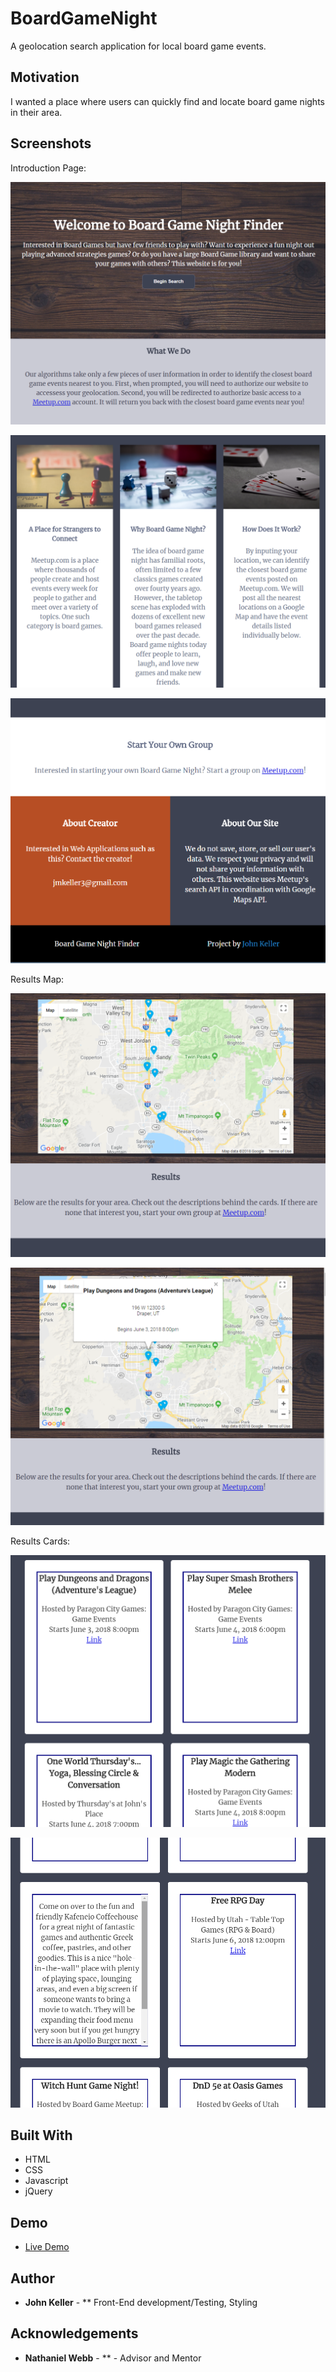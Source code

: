 # BoardGameNight

A  geolocation search application for local board game events. 

## Motivation
I wanted a place where users can quickly find and locate board game nights in their area.

## Screenshots 
Introduction Page:

![introduction page 1](screenshots/Introduction-1.png)

![introduction page 2](screenshots/Introduction-2.png)

![introduction page 3](screenshots/Introduction-3.png)

Results Map:

![map_1](screenshots/Map-1.png)

![map_2](screenshots/Map-2.png)

Results Cards:

![cards](screenshots/Results-1.png)

![cards_flipped](screenshots/Results-2.png)

## Built With

* HTML
* CSS
* Javascript
* jQuery

## Demo

- [Live Demo](https://jmkeller3.github.io/BoardGameNight/)

## Author

* **John Keller** - ** Front-End development/Testing, Styling

## Acknowledgements

* **Nathaniel Webb** - ** - Advisor and Mentor



